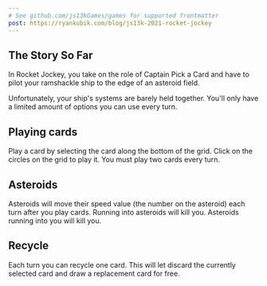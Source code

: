 ```yaml
---
# See github.com/js13kGames/games for supported frontmatter
post: https://ryankubik.com/blog/js13k-2021-rocket-jockey
---
```

## The Story So Far
In Rocket Jockey, you take on the role of Captain Pick a Card and have to pilot your ramshackle ship to the edge of an asteroid field.

Unfortunately, your ship's systems are barely held together. You'll only have a limited amount of options you can use every turn.

## Playing cards
Play a card by selecting the card along the bottom of the grid. Click on the circles on the grid to play it. You must play two cards every turn.

## Asteroids
Asteroids will move their speed value (the number on the asteroid) each turn after you play cards. Running into asteroids will kill you. Asteroids running into you will kill you.

## Recycle
Each turn you can recycle one card. This will let discard the currently selected card and draw a replacement card for free.